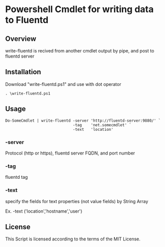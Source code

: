 # Powershell Cmdlet for writing data to Fluentd


## Overview

write-fluentd is recived from another cmdlet output by pipe, and post to fluentd server

## Installation

Download "write-fluentd.ps1" and use with dot operator

```
. \write-fluentd.ps1
```

## Usage

```
Do-SomeCmdlet | write-fluentd -server 'http://fluentd-server:9880/' `
                              -tag    'net.somecmdlet' `
                              -text   'location'
```

### -server

Protocol (http or https), fluentd server FQDN, and port number

### -tag

fluentd tag

### -text

specify the fields for text properties (not value fields) by String Array

Ex. 
    -text ('location','hostname','user')


## License
This Script is licensed according to the terms of the MIT License.

